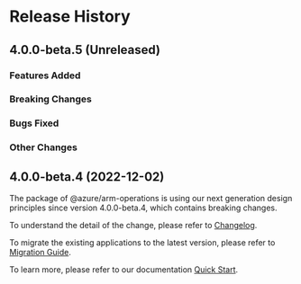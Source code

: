 # Release History

## 4.0.0-beta.5 (Unreleased)

### Features Added

### Breaking Changes

### Bugs Fixed

### Other Changes

## 4.0.0-beta.4 (2022-12-02)

The package of @azure/arm-operations is using our next generation design principles since version 4.0.0-beta.4, which contains breaking changes.

To understand the detail of the change, please refer to [Changelog](https://aka.ms/js-track2-changelog).

To migrate the existing applications to the latest version, please refer to [Migration Guide](https://aka.ms/js-track2-migration-guide).

To learn more, please refer to our documentation [Quick Start](https://aka.ms/js-track2-quickstart).
